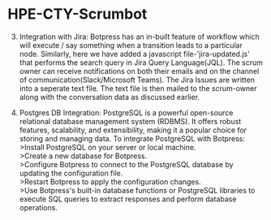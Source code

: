 # HPE-CTY-Scrumbot
3. Integration with Jira: Botpress has an in-built feature of workflow which will execute / say something when a transition leads to a particular node. Similarly, here we have added a javascript file-'jira-updated.js' that performs the search query in Jira Query Language(JQL). The scrum owner can receive notifications on both their emails and on the channel of communication(Slack/Microsoft Teams).
The Jira Issues are written into a seperate text file.
The text file is then mailed to the scrum-owner along with the conversation data as discussed earlier.

5. Postgres DB Integration: PostgreSQL is a powerful open-source relational database management system (RDBMS). It offers robust features, scalability, and extensibility, making it a popular choice for storing and managing data.
To integrate PostgreSQL with Botpress:<br>
           >Install PostgreSQL on your server or local machine.<br>
           >Create a new database for Botpress.<br>
           >Configure Botpress to connect to the PostgreSQL database by updating the configuration file.<br>
           >Restart Botpress to apply the configuration changes.<br>
           >Use Botpress's built-in database functions or PostgreSQL libraries to execute SQL queries to extract responses and perform database operations.<br>
